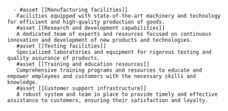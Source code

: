       - #asset [[Manufacturing facilities]]
       Facilities equipped with state-of-the-art machinery and technology for efficient and high-quality production of goods.
       #asset [[Research and development capabilities]]
       A dedicated team of experts and resources focused on continuous innovation and development of new products and technologies.
       #asset [[Testing facilities]]
       Specialized laboratories and equipment for rigorous testing and quality assurance of products.
       #asset [[Training and education resources]]
       Comprehensive training programs and resources to educate and empower employees and customers with the necessary skills and knowledge.
       #asset [[Customer support infrastructure]]
       A robust system and team in place to provide timely and effective assistance to customers, ensuring their satisfaction and loyalty.




